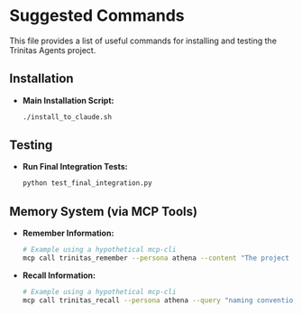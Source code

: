 # Suggested Commands

This file provides a list of useful commands for installing and testing the Trinitas Agents project.

## Installation

*   **Main Installation Script:**

    ```bash
    ./install_to_claude.sh
    ```

## Testing

*   **Run Final Integration Tests:**

    ```bash
    python test_final_integration.py
    ```

## Memory System (via MCP Tools)

*   **Remember Information:**

    ```bash
    # Example using a hypothetical mcp-cli
    mcp call trinitas_remember --persona athena --content "The project uses a mythology-based naming convention."
    ```

*   **Recall Information:**

    ```bash
    # Example using a hypothetical mcp-cli
    mcp call trinitas_recall --persona athena --query "naming convention"
    ```

